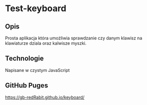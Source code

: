 # Test-keyboard

## Opis
Prosta aplikacja która umożliwia sprawdzanie czy danym klawisz na klawiaturze dziala oraz kalwisze myszki.

## Technologie
Napisane w czystym JavaScript 

## GitHub Puges
https://gb-redRabit.github.io/keyboard/

